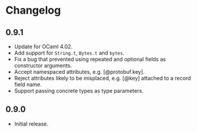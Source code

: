 Changelog
=========

0.9.1
-----

  * Update for OCaml 4.02.
  * Add support for `String.t`, `Bytes.t` and `bytes`.
  * Fix a bug that prevented using repeated and optional fields as
    constructor arguments.
  * Accept namespaced attributes, e.g. [@protobuf.key].
  * Reject attributes likely to be misplaced, e.g. [@key] attached
    to a record field name.
  * Support passing concrete types as type parameters.

0.9.0
-----

  * Initial release.
